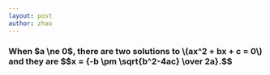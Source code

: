 ```yaml
---
layout: post
author: zhao
---
```


<script type="text/javascript"
  src="http://cdn.mathjax.org/mathjax/latest/MathJax.js?config=TeX-AMS-MML_HTMLorMML">
</script>

<h3>When $a \ne 0$, there are two solutions to \(ax^2 + bx + c = 0\) and they are 
$$x = {-b \pm \sqrt{b^2-4ac} \over 2a}.$$<h3>
